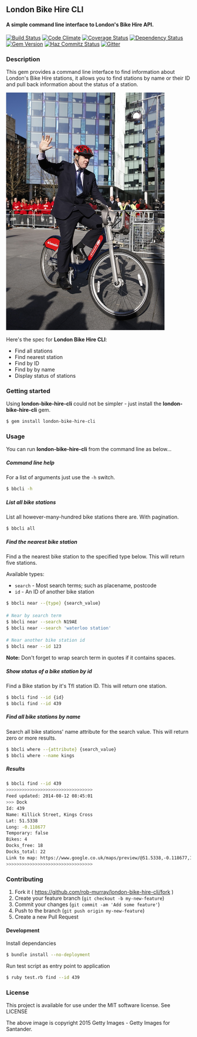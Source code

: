 ## London Bike Hire CLI

#### A simple command line interface to London's Bike Hire API.

[![Build Status](https://travis-ci.org/rob-murray/london-bike-hire-cli.svg?branch=master)](https://travis-ci.org/rob-murray/london-bike-hire-cli)
[![Code Climate](https://codeclimate.com/github/rob-murray/london-bike-hire-cli.png)](https://codeclimate.com/github/rob-murray/london-bike-hire-cli)
[![Coverage Status](https://coveralls.io/repos/rob-murray/london-bike-hire-cli/badge.png)](https://coveralls.io/r/rob-murray/london-bike-hire-cli)
[![Dependency Status](https://gemnasium.com/rob-murray/ferver.svg)](https://gemnasium.com/rob-murray/london-bike-hire-cli)
[![Gem Version](https://badge.fury.io/rb/london-bike-hire-cli.svg)](http://badge.fury.io/rb/london-bike-hire-cli)
[![Haz Commitz Status](http://haz-commitz.herokuapp.com/repos/rob-murray/london-bike-hire-cli.svg)](http://haz-commitz.herokuapp.com/repos/rob-murray/london-bike-hire-cli)
[![Gitter](https://badges.gitter.im/Join%20Chat.svg)](https://gitter.im/rob-murray/london-bike-hire-cli?utm_source=badge&utm_medium=badge&utm_campaign=pr-badge&utm_content=badge)


### Description

This gem provides a command line interface to find information about London's Bike Hire stations, it allows you to find stations by name or their ID and pull back information about the status of a station.

![Boris](boris-on-a-bike_med.jpg?raw=true "Boris Johnson on a bike")

Here's the spec for **London Bike Hire CLI**:

* Find all stations
* Find nearest station
* Find by ID
* Find by by name
* Display status of stations


### Getting started

Using **london-bike-hire-cli** could not be simpler - just install the **london-bike-hire-cli** gem.

```bash
$ gem install london-bike-hire-cli
```


### Usage

You can run **london-bike-hire-cli** from the command line as below...

##### Command line help

For a list of arguments just use the `-h` switch.

```bash
$ bbcli -h
````

##### List all bike stations

List all however-many-hundred bike stations there are. With pagination.

```bash
$ bbcli all
````

##### Find the nearest bike station

Find a the nearest bike station to the specified type below. This will return five stations.

Available types:

* `search` - Most search terms; such as placename, postcode
* `id` - An ID of another bike station

```bash
$ bbcli near --{type} {search_value}

# Near by search term
$ bbcli near --search N19AE
$ bbcli near --search 'waterloo station'

# Near another bike station id
$ bbcli near --id 123
```

**Note:** Don't forget to wrap search term in quotes if it contains spaces.

##### Show status of a bike station by id

Find a Bike station by it's Tfl station ID. This will return one station.

```bash
$ bbcli find --id {id}
$ bbcli find --id 439
````

##### Find all bike stations by name

Search all bike stations' name attribute for the search value. This will return zero or more results.

```bash
$ bbcli where --{attribute} {search_value}
$ bbcli where --name kings
````

##### Results

```bash
$ bbcli find --id 439
>>>>>>>>>>>>>>>>>>>>>>>>>>>>>>>>>
Feed updated: 2014-08-12 08:45:01
>>> Dock
Id: 439
Name: Killick Street, Kings Cross
Lat: 51.5338
Long: -0.118677
Temporary: false
Bikes: 4
Docks_free: 18
Docks_total: 22
Link to map: https://www.google.co.uk/maps/preview/@51.5338,-0.118677,17z
>>>>>>>>>>>>>>>>>>>>>>>>>>>>>>>>>
```

### Contributing

1. Fork it ( https://github.com/rob-murray/london-bike-hire-cli/fork )
2. Create your feature branch (`git checkout -b my-new-feature`)
3. Commit your changes (`git commit -am 'Add some feature'`)
4. Push to the branch (`git push origin my-new-feature`)
5. Create a new Pull Request

#### Development

Install dependancies

```bash
$ bundle install --no-deployment
```

Run test script as entry point to application

```bash
$ ruby test.rb find --id 439
```


### License

This project is available for use under the MIT software license.
See LICENSE

The above image is copyright 2015 Getty Images - Getty Images for Santander.
